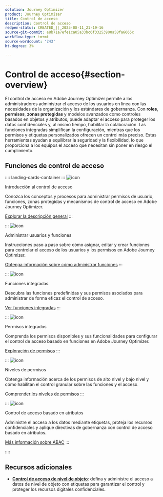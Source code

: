 ```yaml
---
solution: Journey Optimizer
product: Journey Optimizer
title: Control de acceso
description: Control de acceso
redpen-status: CREATED_||_2025-08-11_21-19-16
source-git-commit: e8b71a7efe1ca05a33bc6f33253900a58fa6665c
workflow-type: tm+mt
source-wordcount: '243'
ht-degree: 3%

---
```



# Control de acceso{#section-overview}

El control de acceso en Adobe Journey Optimizer permite a los administradores administrar el acceso de los usuarios en línea con las necesidades de la organización y los estándares de gobernanza. Con **roles**, **permisos**, **zonas protegidas** y modelos avanzados como controles basados en objetos y atributos, puede adaptar el acceso para proteger los datos confidenciales y, al mismo tiempo, habilitar la colaboración. Las funciones integradas simplifican la configuración, mientras que los permisos y etiquetas personalizados ofrecen un control más preciso. Estas herramientas ayudan a equilibrar la seguridad y la flexibilidad, lo que proporciona a los equipos el acceso que necesitan sin poner en riesgo el cumplimiento.

## Funciones de control de acceso

:::: landing-cards-container
:::
![icon](https://cdn.experienceleague.adobe.com/icons/circle-play.svg?lang=es)

Introducción al control de acceso

Conozca los conceptos y procesos para administrar permisos de usuario, funciones, zonas protegidas y mecanismos de control de acceso en Adobe Journey Optimizer.

[Explorar la descripción general](../using/administration/permissions-overview.md)
:::

:::
![icon](https://cdn.experienceleague.adobe.com/icons/list-check.svg?lang=es)

Administrar usuarios y funciones

Instrucciones paso a paso sobre cómo asignar, editar y crear funciones para controlar el acceso de los usuarios y los permisos en Adobe Journey Optimizer.

[Obtenga información sobre cómo administrar funciones](../using/administration/permissions.md)
:::

:::
![icon](https://cdn.experienceleague.adobe.com/icons/book.svg?lang=es)

Funciones integradas

Descubra las funciones predefinidas y sus permisos asociados para administrar de forma eficaz el control de acceso.

[Ver funciones integradas](../using/administration/ootb-product-profiles.md)
:::

:::
![icon](https://cdn.experienceleague.adobe.com/icons/shield-halved.svg?lang=es)

Permisos integrados

Comprenda los permisos disponibles y sus funcionalidades para configurar el control de acceso basado en funciones en Adobe Journey Optimizer.

[Exploración de permisos](../using/administration/ootb-permissions.md)
:::

:::
![icon](https://cdn.experienceleague.adobe.com/icons/gear.svg?lang=es)

Niveles de permisos

Obtenga información acerca de los permisos de alto nivel y bajo nivel y cómo habilitan el control granular sobre las funciones y el acceso.

[Comprender los niveles de permisos](../using/administration/high-low-permissions.md)
:::

:::
![icon](https://cdn.experienceleague.adobe.com/icons/puzzle-piece.svg?lang=es)

Control de acceso basado en atributos

Administre el acceso a los datos mediante etiquetas, proteja los recursos confidenciales y aplique directivas de gobernanza con control de acceso basado en atributos.

[Más información sobre ABAC](../using/administration/attribute-based-access.md)
:::

::::


## Recursos adicionales

- **[Control de acceso de nivel de objeto](../using/administration/object-based-access.md)**: defina y administre el acceso a datos de nivel de objeto con etiquetas para garantizar el control y proteger los recursos digitales confidenciales.
